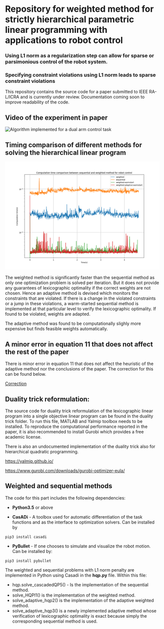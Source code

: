 # Repository for weighted method for strictly hierarchical parametric linear programming with applications to robot control

### Using L1 norm as a regularization step can allow for sparse or parsimonious control of the robot system.
### Specifying constraint violations using L1 norm leads to sparse constraint violations


This repository contains the source code for a paper submitted to IEEE RA-L/ICRA and is currently under review.
Documentation coming soon to improve readability of the code.

## Video of the experiment in paper

![Algorithm implemented for a dual arm control task](videos/dual_arm_collavoid.gif)

## Timing comparison of different methods for solving the hierarchical linear program

![timing graphs](videos/timing_comparison.png)

The weighted method is significantly faster than the sequential method as only one optimization problem is solved per iteration. But it does not provide any guarantees of lexicographic optimality if the correct weights are not chosen. Hence an adaptive method is devised which monitors the constraints that are violated. If there is a change in the violated constraints or a jump in these violations, a warm-started sequential method is implemented at that particular level to verify the lexicographic optimality. If found to be violated, weights are adapted.

The adaptive method was found to be computationally slighly more expensive but finds feasible weights automatically.

## A minor error in equation 11 that does not affect the rest of the paper

There is minor error in equation 11 that does not affect the heuristic of the adaptive method nor the conclusions of the paper. The correction for this can be found below.

[Correction](https://www.dropbox.com/s/prtiq1yv7mf0oo7/error.pdf?dl=0)

## Duality trick reformulation:

The source code for duality trick reformulation of the lexicographic linear program into a single objective linear program can be found in the duality trick folder. To run this file, MATLAB and Yalmip toolbox needs to be installed. To reproduce the computational performance reported in the paper, it is also recommended to install Gurobi which provides a free academic license.

There is also an undocumented implementation of the duality trick also for hierarchical quadratic programming.

https://yalmip.github.io/

https://www.gurobi.com/downloads/gurobi-optimizer-eula/

## Weighted and sequential methods 

The code for this part includes the following dependencies:

* **Python3.5** or above

* **CasADi** - A toolbox used for automatic differentiation of the task functions and as the interface to optimization solvers. Can be installed by
```
pip3 install casadi
```
* **PyBullet** - If one chooses to simulate and visualize the robot motion. Can be installed by:

```
pip3 install pybullet
```


The weighted and sequential problems with L1 norm penalty are implemented in Python using Casadi in the **hqp.py** file. Within this file:

* hqp.solve_cascadedQP5() - Is the implementation of the sequential method.
* solve_HQPl1() is the implementation of the weighted method.
* solve_adaptive_hqp2() is the implementation of the adaptive weighted method.
* solve_adaptive_hqp3() is a newly implemented adaptive method whose verification of lexicographic optimality is exact because simply the corresponding sequential method is used.



